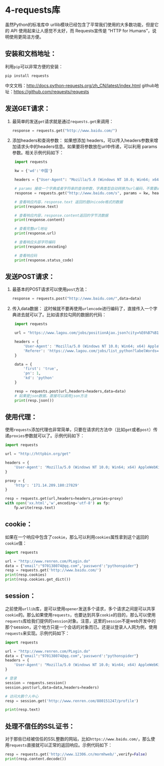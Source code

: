 # 4-requests库

虽然Python的标准库中 urllib模块已经包含了平常我们使用的大多数功能，但是它的 API 使用起来让人感觉不太好，而 Requests宣传是 “HTTP for Humans”，说明使用更简洁方便。

## 安装和文档地址：

利用`pip`可以非常方便的安装：

```
pip install requests
```

中文文档：http://docs.python-requests.org/zh_CN/latest/index.html
github地址：https://github.com/requests/requests

## 发送GET请求：

1. 最简单的发送`get`请求就是通过`requests.get`来调用：

   ```python
   response = requests.get("http://www.baidu.com/")
   ```

2. 添加headers和查询参数：
   如果想添加 headers，可以传入headers参数来增加请求头中的headers信息。如果要将参数放在url中传递，可以利用 params 参数。相关示例代码如下：

   ```python
    import requests
   
    kw = {'wd':'中国'}
   
    headers = {"User-Agent": "Mozilla/5.0 (Windows NT 10.0; Win64; x64) AppleWebKit/537.36 (KHTML, like Gecko) Chrome/54.0.2840.99 Safari/537.36"}
   
    # params 接收一个字典或者字符串的查询参数，字典类型自动转换为url编码，不需要urlencode()
    response = requests.get("http://www.baidu.com/s", params = kw, headers = headers)
   
    # 查看响应内容，response.text 返回的是Unicode格式的数据
    print(response.text)
   
    # 查看响应内容，response.content返回的字节流数据
    print(response.content)
   
    # 查看完整url地址
    print(response.url)
   
    # 查看响应头部字符编码
    print(response.encoding)
   
    # 查看响应码
    print(response.status_code)
   ```

## 发送POST请求：

1. 最基本的POST请求可以使用`post`方法：

   ```python
   response = requests.post("http://www.baidu.com/",data=data)
   ```

2. 传入data数据：
   这时候就不要再使用`urlencode`进行编码了，直接传入一个字典进去就可以了。比如请求拉勾网的数据的代码：

   ```python
    import requests
   
    url = "https://www.lagou.com/jobs/positionAjax.json?city=%E6%B7%B1%E5%9C%B3&needAddtionalResult=false&isSchoolJob=0"
   
    headers = {
        'User-Agent': 'Mozilla/5.0 (Windows NT 10.0; Win64; x64) AppleWebKit/537.36 (KHTML, like Gecko) Chrome/62.0.3202.94 Safari/537.36',
        'Referer': 'https://www.lagou.com/jobs/list_python?labelWords=&fromSearch=true&suginput='
    }
   
    data = {
        'first': 'true',
        'pn': 1,
        'kd': 'python'
    }
   
    resp = requests.post(url,headers=headers,data=data)
    # 如果是json数据，直接可以调用json方法
    print(resp.json())
   ```

## 使用代理：

使用`requests`添加代理也非常简单，只要在请求的方法中（比如`get`或者`post`）传递`proxies`参数就可以了。示例代码如下：

```python
import requests

url = "http://httpbin.org/get"

headers = {
    'User-Agent': 'Mozilla/5.0 (Windows NT 10.0; Win64; x64) AppleWebKit/537.36 (KHTML, like Gecko) Chrome/62.0.3202.94 Safari/537.36',
}

proxy = {
    'http': '171.14.209.180:27829'
}

resp = requests.get(url,headers=headers,proxies=proxy)
with open('xx.html','w',encoding='utf-8') as fp:
    fp.write(resp.text)
```

## cookie：

如果在一个响应中包含了`cookie`，那么可以利用`cookies`属性拿到这个返回的`cookie`值：

```python
import requests

url = "http://www.renren.com/PLogin.do"
data = {"email":"970138074@qq.com",'password':"pythonspider"}
resp = requests.get('http://www.baidu.com/')
print(resp.cookies)
print(resp.cookies.get_dict())
```

## session：

之前使用`urllib`库，是可以使用`opener`发送多个请求，多个请求之间是可以共享`cookie`的。那么如果使用`requests`，也要达到共享`cookie`的目的，那么可以使用`requests`库给我们提供的`session`对象。注意，这里的`session`不是web开发中的那个session，这个地方只是一个会话的对象而已。还是以登录人人网为例，使用`requests`来实现。示例代码如下：

```python
import requests

url = "http://www.renren.com/PLogin.do"
data = {"email":"970138074@qq.com",'password':"pythonspider"}
headers = {
    'User-Agent': "Mozilla/5.0 (Windows NT 10.0; Win64; x64) AppleWebKit/537.36 (KHTML, like Gecko) Chrome/62.0.3202.94 Safari/537.36"
}

# 登录
session = requests.session()
session.post(url,data=data,headers=headers)

# 访问大鹏个人中心
resp = session.get('http://www.renren.com/880151247/profile')

print(resp.text)
```

## 处理不信任的SSL证书：

对于那些已经被信任的SSL整数的网站，比如`https://www.baidu.com/`，那么使用`requests`直接就可以正常的返回响应。示例代码如下：

```python
resp = requests.get('http://www.12306.cn/mormhweb/',verify=False)
print(resp.content.decode())
```